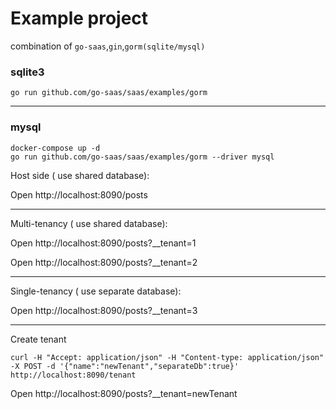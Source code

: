 # Example project

combination of `go-saas`,`gin`,`gorm(sqlite/mysql)`

### sqlite3
```shell
go run github.com/go-saas/saas/examples/gorm
```
---
### mysql
```shell
docker-compose up -d
go run github.com/go-saas/saas/examples/gorm --driver mysql
```


Host side ( use shared database):

Open http://localhost:8090/posts

---
Multi-tenancy ( use shared database):

Open http://localhost:8090/posts?__tenant=1

Open http://localhost:8090/posts?__tenant=2

---
Single-tenancy ( use separate database):

Open http://localhost:8090/posts?__tenant=3

---

Create tenant
```shell
curl -H "Accept: application/json" -H "Content-type: application/json" -X POST -d '{"name":"newTenant","separateDb":true}' http://localhost:8090/tenant
```
Open http://localhost:8090/posts?__tenant=newTenant